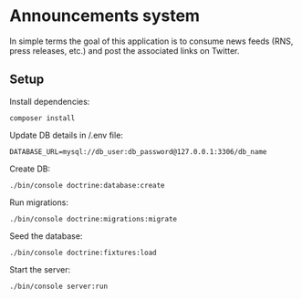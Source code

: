 # Announcements system
In simple terms the goal of this application is to consume news feeds (RNS, press releases, etc.) and post the associated links on Twitter.

## Setup

Install dependencies:
```
composer install
```

Update DB details in /.env file:
```
DATABASE_URL=mysql://db_user:db_password@127.0.0.1:3306/db_name
```

Create DB:
```
./bin/console doctrine:database:create
```

Run migrations:
```
./bin/console doctrine:migrations:migrate
```

Seed the database:
```
./bin/console doctrine:fixtures:load
```

Start the server:
```
./bin/console server:run
```
